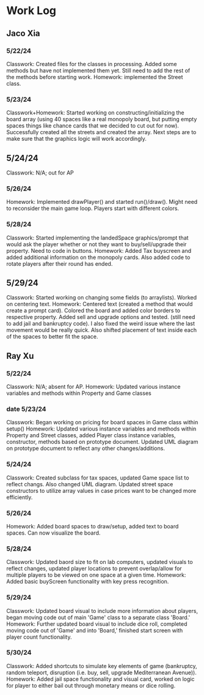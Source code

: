 # Work Log

## Jaco Xia

### 5/22/24

Classwork: Created files for the classes in processing. Added some methods
but have not implemented them yet. Still need to add the rest of the
methods before starting work. Homework: implemented the Street class.

### 5/23/24

Classwork+Homework: Started working on constructing/initializing
the board array (using 40 spaces like a real monopoly board, but
putting empty spaces things like chance cards that we decided to
cut out for now). Successfully created all the streets and created
the array. Next steps are to make sure that the graphics logic will work accordingly.

## 5/24/24 
Classwork: N/A; out for AP

### 5/26/24
Homework: Implemented drawPlayer() and started run()/draw(). Might need to reconsider the main game loop. Players start with different colors.

### 5/28/24
Classwork: Started implementing the landedSpace graphics/prompt that would ask the player whether or not they want to buy/sell/upgrade their property. Need to code in buttons.
Homework: Added Tax buyscreen and added additional information on the monopoly cards. Also added code to rotate players after their round has ended.

## 5/29/24
Classwork: Started working on changing some fields (to arraylists). Worked on centering text.
Homework: Centered text (created a method that would create a prompt card). Colored the board and added color borders to respective property. Added sell and upgrade options and tested. (still need to add jail and bankruptcy code). I also fixed the weird issue where the last movement would be really quick. Also shifted placement of text inside each of the spaces to better fit the space.

## Ray Xu

### 5/22/24
Classwork: N/A; absent for AP.
Homework: Updated various instance variables and methods within Property and Game classes

### date 5/23/24
Classwork: Began working on pricing for board spaces in Game class within setup()
Homework: Updated various instance variables and methods within Property and Street classes,
          added Player class instance variables, constructor, methods based on prototype document. 
          Updated UML diagram on prototype document to reflect any other changes/additions.

### 5/24/24
Classwork: Created subclass for tax spaces, updated Game space list to reflect changs. Also changed UML diagram.
Updated street space constructors to utilize array values in case prices want to be changed more efficiently.

### 5/26/24
Homework: Added board spaces to draw/setup, added text to board spaces. Can now visualize the board.

### 5/28/24
Classwork: Updated baord size to fit on lab computers, updated visuals
	   to reflect changes, updated player locations to prevent overlap/allow
	   for multiple players to be viewed on one space at a given time.
Homework: Added basic buyScreen functionality with key press recognition.

### 5/29/24
Classwork: Updated board visual to include more information about players, began moving code out of main 'Game' class to a separate class 'Board.'
Homework: Further updated board visual to include dice roll, completed moving code out of 'Game' and into 'Board,' finished start screen with player count functionality.

### 5/30/24
Classwork: Added shortcuts to simulate key elements of game (bankruptcy, random teleport, disruption (i.e. buy, sell, upgrade Mediterranean Avenue)).
Homework: Added jail space functionality and visual card, worked on logic for player to either bail out through monetary means or dice rolling.